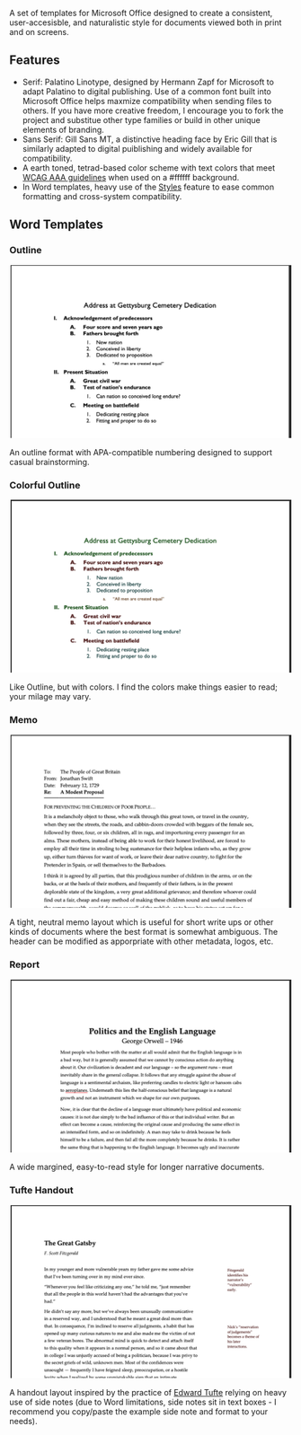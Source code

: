 A set of templates for Microsoft Office designed to create a consistent, user-accesisble, and naturalistic style for documents viewed both in print and on screens.

## Features
- Serif: Palatino Linotype, designed by Hermann Zapf for Microsoft to adapt Palatino to digital publishing. Use of a common font built into Microsoft Office helps maxmize compatibility when sending files to others. If you have more creative freedom, I encourage you to fork the project and substitue other type families or build in other unique elements of branding.
- Sans Serif: Gill Sans MT, a distinctive heading face by Eric Gill that is similarly adapted to digital puiblishing and widely available for compatibility.
- A earth toned, tetrad-based color scheme with text colors that meet [WCAG AAA guidelines](http://colorsafe.co/) when used on a #ffffff background.
- In Word templates, heavy use of the [Styles](https://support.office.com/en-us/article/Customize-or-create-new-styles-d38d6e47-f6fc-48eb-a607-1eb120dec563) feature to ease common formatting and cross-system compatibility.

## Word Templates

### Outline

<p align="center">
  <img src="examples/outline.png" alt="Outline" width="500">
</p>

An outline format with APA-compatible numbering designed to support casual brainstorming.

### Colorful Outline

<p align="center">
  <img src="examples/colorfuloutline.png" alt="Colorful Outline" width="500">
  </p>
  
Like Outline, but with colors. I find the colors make things easier to read; your milage may vary.

### Memo

<p align="center">
  <img src="examples/memo.png" alt="Memo" width="500">
</p>

A tight, neutral memo layout which is useful for short write ups or other kinds of documents where the best format is somewhat ambiguous. The header can be modified as apporpriate with other metadata, logos, etc.

### Report

<p align="center">
  <img src="examples/report.png" alt="Report" width="500">
</p>

A wide margined, easy-to-read style for longer narrative documents.

### Tufte Handout

<p align="center">
  <img src="examples/tuftehandout.png" alt="Tufte Handout" width="500">
</p>

A handout layout inspired by the practice of [Edward Tufte](https://www.edwardtufte.com) relying on heavy use of side notes (due to Word limitations, side notes sit in text boxes - I recommend you copy/paste the example side note and format to your needs).



